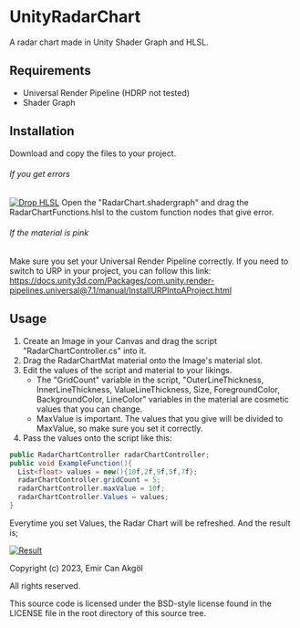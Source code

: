 # UnityRadarChart
A radar chart made in Unity Shader Graph and HLSL.

## Requirements
- Universal Render Pipeline
(HDRP not tested)
- Shader Graph

## Installation
Download and copy the files to your project. 
###### If you get errors
[![Drop HLSL](https://s6.gifyu.com/images/S8sz3.gif "Drop HLSL")](https://s6.gifyu.com/images/S8sz3.gif "Drop HLSL")
Open the "RadarChart.shadergraph" and drag the RadarChartFunctions.hlsl to the custom function nodes that give error.
###### If the material is pink
Make sure you set your Universal Render Pipeline correctly. If you need to switch to URP in your project, you can follow this link:
https://docs.unity3d.com/Packages/com.unity.render-pipelines.universal@7.1/manual/InstallURPIntoAProject.html

## Usage
1. Create an Image in your Canvas and drag the script "RadarChartController.cs" into it.
2. Drag the RadarChartMat material onto the Image's material slot.
3. Edit the values of the script and material to your likings.
	- The "GridCount" variable in the script, "OuterLineThickness, InnerLineThickness, ValueLineThickness, Size, ForegroundColor, BackgroundColor, LineColor" variables in the material are cosmetic values that you can change.
	- MaxValue is important. The values that you give will be divided to MaxValue, so make sure you set it correctly.
4. Pass the values onto the script like this:
```csharp
public RadarChartController radarChartController;
public void ExampleFunction(){
  List<float> values = new(){10f,2f,9f,5f,7f};
  radarChartController.gridCount = 5;
  radarChartController.maxValue = 10f;
  radarChartController.Values = values;
}
```
Everytime you set Values, the Radar Chart will be refreshed.
And the result is;

[![Result](https://s6.gifyu.com/images/S8sL5.png "Result")](https://s6.gifyu.com/images/S8sL5.png "Result")


Copyright (c) 2023, Emir Can Akgöl

All rights reserved.

This source code is licensed under the BSD-style license found in the LICENSE file in the root directory of this source tree. 
